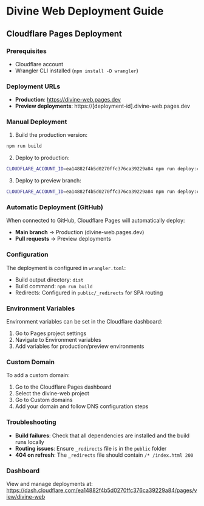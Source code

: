 # Divine Web Deployment Guide

## Cloudflare Pages Deployment

### Prerequisites
- Cloudflare account
- Wrangler CLI installed (`npm install -D wrangler`)

### Deployment URLs
- **Production**: https://divine-web.pages.dev
- **Preview deployments**: https://[deployment-id].divine-web.pages.dev

### Manual Deployment

1. Build the production version:
```bash
npm run build
```

2. Deploy to production:
```bash
CLOUDFLARE_ACCOUNT_ID=ea14882f4b5d0270ffc376ca39229a84 npm run deploy:cloudflare
```

3. Deploy to preview branch:
```bash
CLOUDFLARE_ACCOUNT_ID=ea14882f4b5d0270ffc376ca39229a84 npm run deploy:cloudflare:preview
```

### Automatic Deployment (GitHub)

When connected to GitHub, Cloudflare Pages will automatically deploy:
- **Main branch** → Production (divine-web.pages.dev)
- **Pull requests** → Preview deployments

### Configuration

The deployment is configured in `wrangler.toml`:
- Build output directory: `dist`
- Build command: `npm run build`
- Redirects: Configured in `public/_redirects` for SPA routing

### Environment Variables

Environment variables can be set in the Cloudflare dashboard:
1. Go to Pages project settings
2. Navigate to Environment variables
3. Add variables for production/preview environments

### Custom Domain

To add a custom domain:
1. Go to the Cloudflare Pages dashboard
2. Select the divine-web project
3. Go to Custom domains
4. Add your domain and follow DNS configuration steps

### Troubleshooting

- **Build failures**: Check that all dependencies are installed and the build runs locally
- **Routing issues**: Ensure `_redirects` file is in the `public` folder
- **404 on refresh**: The `_redirects` file should contain `/* /index.html 200`

### Dashboard

View and manage deployments at:
https://dash.cloudflare.com/ea14882f4b5d0270ffc376ca39229a84/pages/view/divine-web